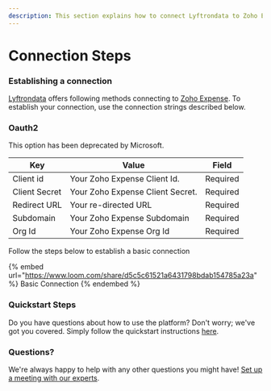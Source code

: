 ```yaml
---
description: This section explains how to connect Lyftrondata to Zoho Expense.
---
```


# Connection Steps

### Establishing a connection

[Lyftrondata](https://www.lyftrondata.com) offers following methods connecting to [Zoho Expense](https://www.lyftrondata.com/integration/sales-analytics/zoho-expense/). To establish your connection, use the connection strings described below.

### Oauth2

This option has been deprecated by Microsoft.

| Key           | Value                            | Field    |
| ------------- | -------------------------------- | -------- |
| Client id     | Your Zoho Expense Client Id.     | Required |
| Client Secret | Your Zoho Expense Client Secret. | Required |
| Redirect URL  | Your re-directed URL             | Required |
| Subdomain     | Your Zoho Expense Subdomain      | Required |
| Org Id        | Your Zoho Expense Org Id         | Required |

Follow the steps below to establish a basic connection

{% embed url="https://www.loom.com/share/d5c5c61521a6431798bdab154785a23a" %}
Basic Connection
{% endembed %}

### Quickstart Steps

Do you have questions about how to use the platform? Don't worry; we've got you covered. Simply follow the quickstart instructions [here](./).

### Questions? <a href="#questions" id="questions"></a>

We're always happy to help with any other questions you might have! [Set up a meeting with our experts](https://www.lyftrondata.com/book-a-meeting/).
